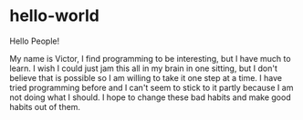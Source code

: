 # hello-world

Hello People!

My name is Victor, I find programming to be interesting, but I have much to learn. I wish I could just jam this all in my brain in one sitting, but I don't believe that is possible so I am willing to take it one step at a time. I have tried programming before and I can't seem to stick to it partly because I am not doing what I should. I hope to change these bad habits and make good habits out of them. 

